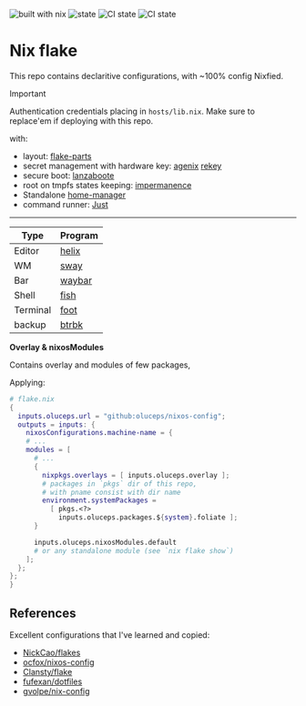 ![built with nix](https://img.shields.io/static/v1?logo=nixos&logoColor=white&label=&message=Built%20with%20Nix&color=41439a)
![state](https://img.shields.io/badge/works-on%20my%20machines-FEDFE1)
![CI state](https://github.com/oluceps/nixos-config/actions/workflows/eval.yaml/badge.svg)
![CI state](https://github.com/oluceps/nixos-config/actions/workflows/sensitive.yaml/badge.svg)  

# Nix flake

This repo contains declaritive configurations, with ~100% config Nixfied.
> [!IMPORTANT]
> Authentication credentials placing in `hosts/lib.nix`. Make sure to replace'em if deploying with this repo.


with:

+ layout: [flake-parts](https://github.com/hercules-ci/flake-parts)
+ secret management with hardware key: [agenix](https://github.com/ryantm/agenix) [rekey](https://github.com/oddlama/agenix-rekey)
+ secure boot: [lanzaboote](https://github.com/nix-community/lanzaboote)
+ root on tmpfs states keeping: [impermanence](https://github.com/nix-community/impermanence)
+ Standalone [home-manager](https://github.com/nix-community/home-manager)
+ command runner: [Just](https://github.com/casey/just) 

---


|Type|Program|
|---|---|
|Editor|[helix](https://github.com/oluceps/nixos-config/tree/main/home/programs/helix)|
|WM|[sway](https://github.com/oluceps/nixos-config/tree/main/home/programs/sway)|
|Bar|[waybar](https://github.com/oluceps/nixos-config/tree/main/home/programs/waybar)|
|Shell|[fish](https://github.com/oluceps/nixos-config/tree/main/home/programs/fish)|
|Terminal|[foot](https://github.com/oluceps/nixos-config/tree/main/home/programs/foot)|
|backup|[btrbk](https://github.com/oluceps/nixos-config/tree/main/modules/btrbk)|  

__Overlay & nixosModules__  

Contains overlay and modules of few packages,

Applying:  

```nix
# flake.nix
{
  inputs.oluceps.url = "github:oluceps/nixos-config";
  outputs = inputs: {
    nixosConfigurations.machine-name = {
    # ...
    modules = [
      # ...
      {
        nixpkgs.overlays = [ inputs.oluceps.overlay ];
        # packages in `pkgs` dir of this repo,
        # with pname consist with dir name
        environment.systemPackages = 
          [ pkgs.<?>
            inputs.oluceps.packages.${system}.foliate ];
      }

      inputs.oluceps.nixosModules.default
      # or any standalone module (see `nix flake show`)
    ];
  };
};
}
```



## References

Excellent configurations that I've learned and copied:  
+ [NickCao/flakes](https://github.com/NickCao/flakes)  
+ [ocfox/nixos-config](https://github.com/ocfox/nixos-config)  
+ [Clansty/flake](https://github.com/Clansty/flake)  
+ [fufexan/dotfiles](https://github.com/fufexan/dotfiles)  
+ [gvolpe/nix-config](https://github.com/gvolpe/nix-config)
